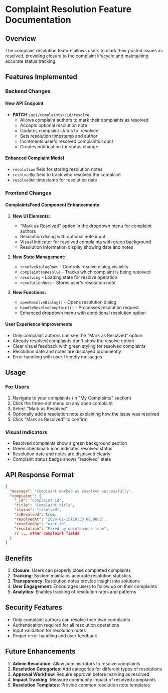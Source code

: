 # Complaint Resolution Feature Documentation

## Overview
The complaint resolution feature allows users to mark their posted issues as resolved, providing closure to the complaint lifecycle and maintaining accurate status tracking.

## Features Implemented

### Backend Changes

#### New API Endpoint
- **PATCH** `/api/complaints/:id/resolve`
  - Allows complaint authors to mark their complaints as resolved
  - Accepts optional resolution note
  - Updates complaint status to 'resolved'
  - Sets resolution timestamp and author
  - Increments user's resolved complaints count
  - Creates notification for status change

#### Enhanced Complaint Model
- `resolution` field for storing resolution notes
- `resolvedBy` field to track who resolved the complaint
- `resolvedAt` timestamp for resolution date

### Frontend Changes

#### ComplaintsFeed Component Enhancements
1. **New UI Elements:**
   - "Mark as Resolved" option in the dropdown menu for complaint authors
   - Resolution dialog with optional note input
   - Visual indicator for resolved complaints with green background
   - Resolution information display showing date and notes

2. **New State Management:**
   - `resolveDialogOpen` - Controls resolve dialog visibility
   - `complaintToResolve` - Tracks which complaint is being resolved
   - `resolving` - Loading state for resolve operation
   - `resolutionNote` - Stores user's resolution note

3. **New Functions:**
   - `openResolveDialog()` - Opens resolution dialog
   - `handleResolveComplaint()` - Processes resolution request
   - Enhanced dropdown menu with conditional resolution option

#### User Experience Improvements
- Only complaint authors can see the "Mark as Resolved" option
- Already resolved complaints don't show the resolve option
- Clear visual feedback with green styling for resolved complaints
- Resolution date and notes are displayed prominently
- Error handling with user-friendly messages

## Usage

### For Users
1. Navigate to your complaints (in "My Complaints" section)
2. Click the three-dot menu on any open complaint
3. Select "Mark as Resolved"
4. Optionally add a resolution note explaining how the issue was resolved
5. Click "Mark as Resolved" to confirm

### Visual Indicators
- Resolved complaints show a green background section
- Green checkmark icon indicates resolved status
- Resolution date and notes are displayed clearly
- Complaint status badge shows "resolved" state

## API Response Format

```json
{
  "message": "Complaint marked as resolved successfully",
  "complaint": {
    "_id": "complaint_id",
    "title": "Complaint title",
    "status": "resolved",
    "isResolved": true,
    "resolvedAt": "2024-01-15T10:30:00.000Z",
    "resolvedBy": "user_id",
    "resolution": "Fixed by maintenance team",
    // ... other complaint fields
  }
}
```

## Benefits

1. **Closure**: Users can properly close completed complaints
2. **Tracking**: System maintains accurate resolution statistics
3. **Transparency**: Resolution notes provide insight into solutions
4. **User Engagement**: Encourages users to follow up on their complaints
5. **Analytics**: Enables tracking of resolution rates and patterns

## Security Features

- Only complaint authors can resolve their own complaints
- Authentication required for all resolution operations
- Input validation for resolution notes
- Proper error handling and user feedback

## Future Enhancements

1. **Admin Resolution**: Allow administrators to resolve complaints
2. **Resolution Categories**: Add categories for different types of resolutions
3. **Approval Workflow**: Require approval before marking as resolved
4. **Impact Tracking**: Measure community impact of resolved complaints
5. **Resolution Templates**: Provide common resolution note templates
